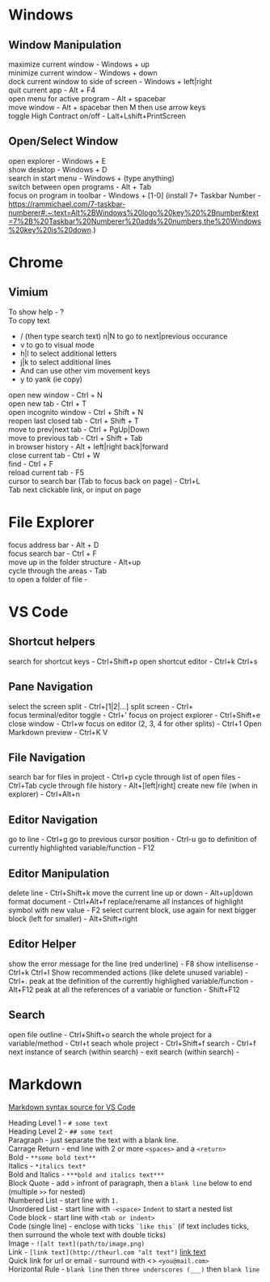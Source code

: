 # Windows
## Window Manipulation
maximize current window - Windows + up  
minimize current window - Windows + down  
dock current window to side of screen - Windows + left|right  
quit current app - Alt + F4  
open menu for active program - Alt + spacebar  
move window - Alt + spacebar then M then use arrow keys  
toggle High Contract on/off - Lalt+Lshift+PrintScreen  

## Open/Select Window
open explorer - Windows + E  
show desktop - Windows + D  
search in start menu - Windows + (type anything)  
switch between open programs - Alt + Tab  
focus on program in toolbar - Windows + [1-0] (install 7+ Taskbar Number - https://rammichael.com/7-taskbar-numberer#:~:text=Alt%2BWindows%20logo%20key%20%2Bnumber&text=7%2B%20Taskbar%20Numberer%20adds%20numbers,the%20Windows%20key%20is%20down.)

# Chrome
## Vimium
To show help - ?  
To copy text  
- / (then type search text) <enter> n|N to go to next|previous occurance
- v to go to visual mode
- h|l to select additional letters
- j|k to select additional lines
- And can use other vim movement keys
- y to yank (ie copy)

open new window - Ctrl + N  
open new tab - Ctrl + T  
open incognito window - Ctrl + Shift + N  
reopen last closed tab - Ctrl + Shift + T  
move to prev|next tab - Ctrl + PgUp|Down  
move to previous tab - Ctrl + Shift + Tab  
in browser history - Alt + left|right back|forward  
close current tab - Ctrl + W  
find - Ctrl + F  
reload current tab - F5  
cursor to search bar (Tab  to focus back on page) - Ctrl+L  
Tab next clickable link, or input on page  


# File Explorer
focus address bar - Alt + D  
focus search bar - Ctrl + F  
move up in the folder structure - Alt+up  
cycle through the areas - Tab  
to open a folder of file - <enter>  


# VS Code

## Shortcut helpers
search for shortcut keys - Ctrl+Shift+p
open shortcut editor - Ctrl+k Ctrl+s

## Pane Navigation
select the screen split - Ctrl+[1|2|…]
split screen - Ctrl+\
focus terminal/editor toggle - Ctrl+'
focus on project explorer - Ctrl+Shift+e
close window - Ctrl+w
focus on editor (2, 3, 4 for other splits) - Ctrl+1
Open Markdown preview - Ctrl+K V

## File Navigation
search bar for files in project - Ctrl+p
cycle through list of open files - Ctrl+Tab
cycle through file history - Alt+[left|right]
create new file (when in explorer) - Ctrl+Alt+n 


## Editor Navigation
go to line - Ctrl+g
go to previous cursor position - Ctrl-u
go to definition of currently highlighted variable/function - F12

## Editor Manipulation
delete line - Ctrl+Shift+k
move the current line up or down - Alt+up|down 
format document - Ctrl+Alt+f 
replace/rename all instances of highlight symbol with new value - F2
select current block, use again for next bigger block (left for smaller) - Alt+Shift+right


## Editor Helper
show the error message for the line (red underline) - F8
show intellisense - Ctrl+k Ctrl+I
Show recommended actions (like delete unused variable) - Ctrl+. 
peak at the definition of the currently highlighed variable/function - Alt+F12 
peak at all the references of a variable or function - Shift+F12


## Search
open file outline - Ctrl+Shift+o
search the whole project for a variable/method - Ctrl+t
seach whole project - Ctrl+Shift+f
search - Ctrl+f
next instance of search (within search) - <enter>
exit search (within search) - <esc>



# Markdown
[Markdown syntax source for VS Code](https://www.markdownguide.org/tools/vscode/#vscode-markdown-support)

Heading Level 1 - `# some text`  
Heading Level 2 - `## some text`  
Paragraph - just separate the text with a blank line.  
Carrage Return - end line with 2 or more `<spaces>` and a `<return>`  
Bold - `**some bold text**`  
Italics - `*italics text*`  
Bold and Italics - `***bold and italics text***`  
Block Quote - add `>` infront of paragraph, then a `blank line` below to end (multiple `>>` for nested)  
Numbered List - start line with `1.`   
Unordered List - start line with `-<space>`  `Indent` to start a nested list  
Code block - start line with `<tab or indent>`  
Code (single line) - enclose with ticks `` `like this` `` (if text includes ticks, then surround the whole text with double ticks)  
Image - `![alt text](path/to/image.png)`  
Link - `[link text](http://theurl.com "alt text")` [link text](www.google.com "fukin google")  
Quick link for url or email - surround with <> `<you@mail.com>`  
Horizontal Rule - `blank line` then `three underscores (___)` then `blank line`  









